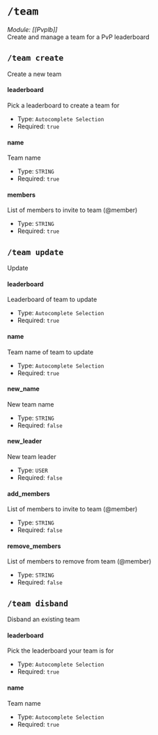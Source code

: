 # `/team`
*Module: [[Pvplb]]*<br>
Create and manage a team for a PvP leaderboard
## `/team create`
Create a new team
#### leaderboard
Pick a leaderboard to create a team for
- Type: `Autocomplete Selection`
- Required: `true`
#### name
Team name
- Type: `STRING`
- Required: `true`
#### members
List of members to invite to team (@member)
- Type: `STRING`
- Required: `true`
## `/team update`
Update
#### leaderboard
Leaderboard of team to update
- Type: `Autocomplete Selection`
- Required: `true`
#### name
Team name of team to update
- Type: `Autocomplete Selection`
- Required: `true`
#### new_name
New team name
- Type: `STRING`
- Required: `false`
#### new_leader
New team leader
- Type: `USER`
- Required: `false`
#### add_members
List of members to invite to team (@member)
- Type: `STRING`
- Required: `false`
#### remove_members
List of members to remove from team (@member)
- Type: `STRING`
- Required: `false`
## `/team disband`
Disband an existing team
#### leaderboard
Pick the leaderboard your team is for
- Type: `Autocomplete Selection`
- Required: `true`
#### name
Team name
- Type: `Autocomplete Selection`
- Required: `true`